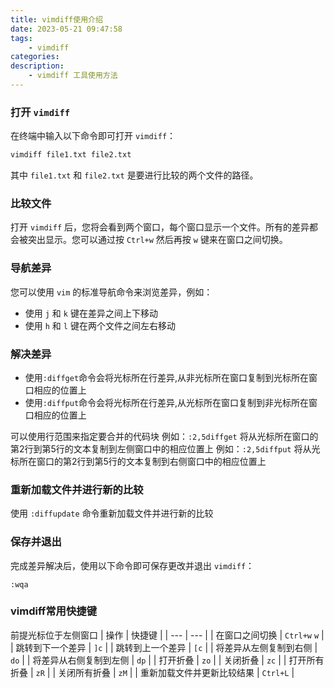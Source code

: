 ```yaml
---
title: vimdiff使用介绍
date: 2023-05-21 09:47:58
tags:
    - vimdiff
categories:
description:
    - vimdiff 工具使用方法
---
```


### 打开 `vimdiff`

在终端中输入以下命令即可打开 `vimdiff`：

``` bash
vimdiff file1.txt file2.txt
```

其中 `file1.txt` 和 `file2.txt` 是要进行比较的两个文件的路径。

### 比较文件

打开 `vimdiff` 后，您将会看到两个窗口，每个窗口显示一个文件。所有的差异都会被突出显示。您可以通过按 `Ctrl+w` 然后再按 `w` 键来在窗口之间切换。

### 导航差异

您可以使用 `vim` 的标准导航命令来浏览差异，例如：

- 使用 `j` 和 `k` 键在差异之间上下移动
- 使用 `h` 和 `l` 键在两个文件之间左右移动

### 解决差异

- 使用`:diffget`命令会将光标所在行差异,从非光标所在窗口复制到光标所在窗口相应的位置上
- 使用`:diffput`命令会将光标所在行差异,从光标所在窗口复制到非光标所在窗口相应的位置上

可以使用行范围来指定要合并的代码块
例如：`:2,5diffget` 将从光标所在窗口的第2行到第5行的文本复制到左侧窗口中的相应位置上
例如：`:2,5diffput` 将从光标所在窗口的第2行到第5行的文本复制到右侧窗口中的相应位置上

### 重新加载文件并进行新的比较

使用 `:diffupdate` 命令重新加载文件并进行新的比较

### 保存并退出

完成差异解决后，使用以下命令即可保存更改并退出 `vimdiff`：

```
:wqa
```

### vimdiff常用快捷键

前提光标位于左侧窗口
| 操作 | 快捷键 |
| --- | --- |
| 在窗口之间切换 | `Ctrl+w` `w` |
| 跳转到下一个差异 | `]c` |
| 跳转到上一个差异 | `[c` |
| 将差异从左侧复制到右侧 | `do` |
| 将差异从右侧复制到左侧 | `dp` |
| 打开折叠 | `zo` |
| 关闭折叠 | `zc` |
| 打开所有折叠 | `zR` |
| 关闭所有折叠 | `zM` |
| 重新加载文件并更新比较结果 | `Ctrl+L` |
